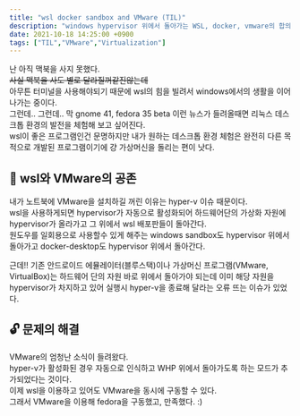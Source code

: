 ```yaml
---
title: "wsl docker sandbox and VMware (TIL)"
description: "windows hypervisor 위에서 돌아가는 WSL, docker, vmware의 합의점 구경"
date: 2021-10-18 14:25:00 +0900
tags: ["TIL","VMware","Virtualization"]
---
```


난 아직 맥북을 사지 못했다.  
~~사실 맥북을 사도 별로 달라질꺼같진않는데~~  
아무튼 터미널을 사용해야되기 때문에 wsl의 힘을 빌려서 windows에서의 생활을 이어나가는 중이다.  
그런데.. 그런데.. 막 gnome 41, fedora 35 beta 이런 뉴스가 들려올때면 리눅스 데스크톱 환경의 발전을 체험해 보고 싶어진다.  
wsl이 좋은 프로그램인건 문명하지만 내가 원하는 데스크톱 환경 체험은 완전히 다른 목적으로 개발된 프로그램이기에 걍 가상머신을 돌리는 편이 낫다.  

## 🔏 wsl와 VMware의 공존
내가 노트북에 VMware을 설치하길 꺼린 이유는 hyper-v 이슈 때문이다.  
wsl을 사용하게되면 hypervisor가 자동으로 활성화되어 하드웨어단의 가상화 자원에 hypervisor가 올라가고 그 위에서 wsl 배포판들이 돌아간다.  
원도우를 일회용으로 사용할수 있게 해주는 windows sandbox도 hypervisor 위에서 돌아가고 docker-desktop도 hypervisor 위에서 돌아간다.  

근데!! 기존 안드로이드 에뮬레이터(블루스택)이나 가상머신 프로그램(VMware, VirtualBox)는 하드웨어 단의 자원 바로 위에서 돌아가야 되는데 이미 해당 자원을 hypervisor가 차지하고 있어 실행시 hyper-v을 종료해 달라는 오류 뜨는 이슈가 있었다.  

## 🔓 문제의 해결
VMware의 엄청난 소식이 들려왔다.  
hyper-v가 활성화된 경우 자동으로 인식하고 WHP 위에서 돌아가도록 하는 모드가 추가되었다는 것이다.  
이제 wsl을 이용하고 있어도 VMware을 동시에 구동할 수 있다.  
그래서 VMware을 이용해 fedora을 구동했고, 만족했다. :)